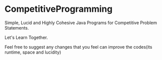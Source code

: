 # CompetitiveProgramming

Simple, Lucid and Highly Cohesive Java Programs for Competitive Problem Statements.

Let's Learn Together.

Feel free to suggest any changes that you feel can improve the codes(its runtime, space and lucidity)

